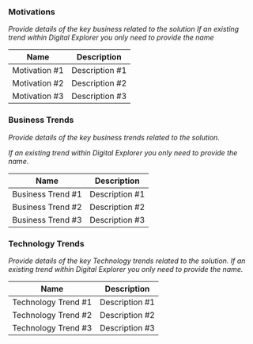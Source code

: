 ### Motivations

*Provide details of the key business related to the solution
If an existing trend within Digital Explorer you only need to provide the name*

| Name              | Description       |
| ----------------- | ----------------- |
|  Motivation #1    |  Description #1   |
|  Motivation #2    |  Description #2   |
|  Motivation #3    |  Description #3   |



### Business Trends

*Provide details of the key business trends related to the solution.*

*If an existing trend within Digital Explorer you only need to provide the name.*

| Name                  | Description       |
| --------------------- | ----------------- |
|  Business Trend #1    |  Description #1   |
|  Business Trend #2    |  Description #2   |
|  Business Trend #3    |  Description #3   |



### Technology Trends

*Provide details of the key Technology trends related to the solution.*
*If an existing trend within Digital Explorer you only need to provide the name.*

| Name                    | Description       |
| ----------------------- | ----------------- |
|  Technology Trend #1    |  Description #1   |
|  Technology Trend #2    |  Description #2   |
|  Technology Trend #3    |  Description #3   |









